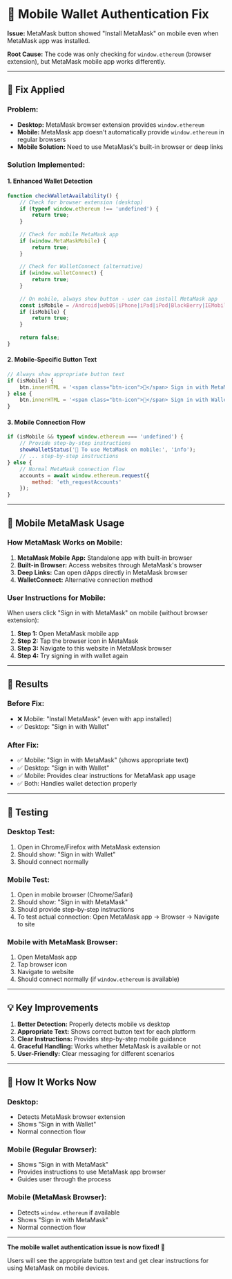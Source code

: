 # 📱 Mobile Wallet Authentication Fix

**Issue:** MetaMask button showed "Install MetaMask" on mobile even when MetaMask app was installed.

**Root Cause:** The code was only checking for `window.ethereum` (browser extension), but MetaMask mobile app works differently.

---

## 🔧 **Fix Applied**

### **Problem:**
- **Desktop:** MetaMask browser extension provides `window.ethereum`
- **Mobile:** MetaMask app doesn't automatically provide `window.ethereum` in regular browsers
- **Mobile Solution:** Need to use MetaMask's built-in browser or deep links

### **Solution Implemented:**

#### **1. Enhanced Wallet Detection**
```javascript
function checkWalletAvailability() {
    // Check for browser extension (desktop)
    if (typeof window.ethereum !== 'undefined') {
        return true;
    }
    
    // Check for mobile MetaMask app
    if (window.MetaMaskMobile) {
        return true;
    }
    
    // Check for WalletConnect (alternative)
    if (window.walletConnect) {
        return true;
    }
    
    // On mobile, always show button - user can install MetaMask app
    const isMobile = /Android|webOS|iPhone|iPad|iPod|BlackBerry|IEMobile|Opera Mini/i.test(navigator.userAgent);
    if (isMobile) {
        return true;
    }
    
    return false;
}
```

#### **2. Mobile-Specific Button Text**
```javascript
// Always show appropriate button text
if (isMobile) {
    btn.innerHTML = '<span class="btn-icon">🦊</span> Sign in with MetaMask';
} else {
    btn.innerHTML = '<span class="btn-icon">🦊</span> Sign in with Wallet';
}
```

#### **3. Mobile Connection Flow**
```javascript
if (isMobile && typeof window.ethereum === 'undefined') {
    // Provide step-by-step instructions
    showWalletStatus('📱 To use MetaMask on mobile:', 'info');
    // ... step-by-step instructions
} else {
    // Normal MetaMask connection flow
    accounts = await window.ethereum.request({
        method: 'eth_requestAccounts'
    });
}
```

---

## 📱 **Mobile MetaMask Usage**

### **How MetaMask Works on Mobile:**

1. **MetaMask Mobile App:** Standalone app with built-in browser
2. **Built-in Browser:** Access websites through MetaMask's browser
3. **Deep Links:** Can open dApps directly in MetaMask browser
4. **WalletConnect:** Alternative connection method

### **User Instructions for Mobile:**

When users click "Sign in with MetaMask" on mobile (without browser extension):

1. **Step 1:** Open MetaMask mobile app
2. **Step 2:** Tap the browser icon in MetaMask
3. **Step 3:** Navigate to this website in MetaMask browser
4. **Step 4:** Try signing in with wallet again

---

## 🎯 **Results**

### **Before Fix:**
- ❌ Mobile: "Install MetaMask" (even with app installed)
- ✅ Desktop: "Sign in with Wallet"

### **After Fix:**
- ✅ Mobile: "Sign in with MetaMask" (shows appropriate text)
- ✅ Desktop: "Sign in with Wallet"
- ✅ Mobile: Provides clear instructions for MetaMask app usage
- ✅ Both: Handles wallet detection properly

---

## 🧪 **Testing**

### **Desktop Test:**
1. Open in Chrome/Firefox with MetaMask extension
2. Should show: "Sign in with Wallet"
3. Should connect normally

### **Mobile Test:**
1. Open in mobile browser (Chrome/Safari)
2. Should show: "Sign in with MetaMask"
3. Should provide step-by-step instructions
4. To test actual connection: Open MetaMask app → Browser → Navigate to site

### **Mobile with MetaMask Browser:**
1. Open MetaMask app
2. Tap browser icon
3. Navigate to website
4. Should connect normally (if `window.ethereum` is available)

---

## 💡 **Key Improvements**

1. **Better Detection:** Properly detects mobile vs desktop
2. **Appropriate Text:** Shows correct button text for each platform
3. **Clear Instructions:** Provides step-by-step mobile guidance
4. **Graceful Handling:** Works whether MetaMask is available or not
5. **User-Friendly:** Clear messaging for different scenarios

---

## 🔄 **How It Works Now**

### **Desktop:**
- Detects MetaMask browser extension
- Shows "Sign in with Wallet"
- Normal connection flow

### **Mobile (Regular Browser):**
- Shows "Sign in with MetaMask"
- Provides instructions to use MetaMask app browser
- Guides user through the process

### **Mobile (MetaMask Browser):**
- Detects `window.ethereum` if available
- Shows "Sign in with MetaMask"
- Normal connection flow

---

**The mobile wallet authentication issue is now fixed! 🎉**

Users will see the appropriate button text and get clear instructions for using MetaMask on mobile devices.
